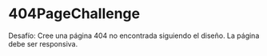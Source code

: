 # 404PageChallenge
Desafío: Cree una página 404 no encontrada siguiendo el diseño. La página debe ser responsiva.
